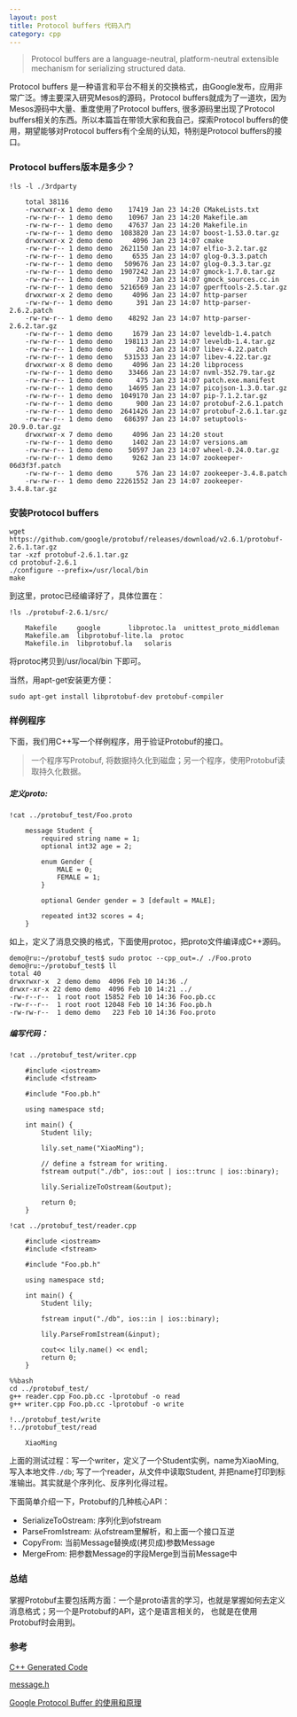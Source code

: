```yaml
---
layout: post
title: Protocol buffers 代码入门
category: cpp 
---
```


> Protocol buffers are a language-neutral, platform-neutral extensible mechanism for serializing structured data.

Protocol buffers 是一种语言和平台不相关的交换格式，由Google发布，应用非常广泛。博主要深入研究Mesos的源码，Protocol buffers就成为了一道坎，因为Mesos源码中大量、重度使用了Protocol buffers, 很多源码里出现了Protocol buffers相关的东西。所以本篇旨在带领大家和我自己，探索Protocol buffers的使用，期望能够对Protocol buffers有个全局的认知，特别是Protocol buffers的接口。

### Protocol buffers版本是多少？


```
!ls -l ./3rdparty
```
```
    total 38116
    -rwxrwxr-x 1 demo demo    17419 Jan 23 14:20 CMakeLists.txt
    -rw-rw-r-- 1 demo demo    10967 Jan 23 14:20 Makefile.am
    -rw-rw-r-- 1 demo demo    47637 Jan 23 14:20 Makefile.in
    -rw-rw-r-- 1 demo demo  1083820 Jan 23 14:07 boost-1.53.0.tar.gz
    drwxrwxr-x 2 demo demo     4096 Jan 23 14:07 cmake
    -rw-rw-r-- 1 demo demo  2621150 Jan 23 14:07 elfio-3.2.tar.gz
    -rw-rw-r-- 1 demo demo     6535 Jan 23 14:07 glog-0.3.3.patch
    -rw-rw-r-- 1 demo demo   509676 Jan 23 14:07 glog-0.3.3.tar.gz
    -rw-rw-r-- 1 demo demo  1907242 Jan 23 14:07 gmock-1.7.0.tar.gz
    -rw-rw-r-- 1 demo demo      730 Jan 23 14:07 gmock_sources.cc.in
    -rw-rw-r-- 1 demo demo  5216569 Jan 23 14:07 gperftools-2.5.tar.gz
    drwxrwxr-x 2 demo demo     4096 Jan 23 14:07 http-parser
    -rw-rw-r-- 1 demo demo      391 Jan 23 14:07 http-parser-2.6.2.patch
    -rw-rw-r-- 1 demo demo    48292 Jan 23 14:07 http-parser-2.6.2.tar.gz
    -rw-rw-r-- 1 demo demo     1679 Jan 23 14:07 leveldb-1.4.patch
    -rw-rw-r-- 1 demo demo   198113 Jan 23 14:07 leveldb-1.4.tar.gz
    -rw-rw-r-- 1 demo demo      263 Jan 23 14:07 libev-4.22.patch
    -rw-rw-r-- 1 demo demo   531533 Jan 23 14:07 libev-4.22.tar.gz
    drwxrwxr-x 8 demo demo     4096 Jan 23 14:20 libprocess
    -rw-rw-r-- 1 demo demo    33466 Jan 23 14:07 nvml-352.79.tar.gz
    -rw-rw-r-- 1 demo demo      475 Jan 23 14:07 patch.exe.manifest
    -rw-rw-r-- 1 demo demo    14695 Jan 23 14:07 picojson-1.3.0.tar.gz
    -rw-rw-r-- 1 demo demo  1049170 Jan 23 14:07 pip-7.1.2.tar.gz
    -rw-rw-r-- 1 demo demo      900 Jan 23 14:07 protobuf-2.6.1.patch
    -rw-rw-r-- 1 demo demo  2641426 Jan 23 14:07 protobuf-2.6.1.tar.gz
    -rw-rw-r-- 1 demo demo   686397 Jan 23 14:07 setuptools-20.9.0.tar.gz
    drwxrwxr-x 7 demo demo     4096 Jan 23 14:20 stout
    -rw-rw-r-- 1 demo demo     1402 Jan 23 14:07 versions.am
    -rw-rw-r-- 1 demo demo    50597 Jan 23 14:07 wheel-0.24.0.tar.gz
    -rw-rw-r-- 1 demo demo     9262 Jan 23 14:07 zookeeper-06d3f3f.patch
    -rw-rw-r-- 1 demo demo      576 Jan 23 14:07 zookeeper-3.4.8.patch
    -rw-rw-r-- 1 demo demo 22261552 Jan 23 14:07 zookeeper-3.4.8.tar.gz
```

### 安装Protocol buffers
```
wget https://github.com/google/protobuf/releases/download/v2.6.1/protobuf-2.6.1.tar.gz
tar -xzf protobuf-2.6.1.tar.gz
cd protobuf-2.6.1
./configure --prefix=/usr/local/bin
make
```
到这里，protoc已经编译好了，具体位置在：


```
!ls ./protobuf-2.6.1/src/
```

```
    Makefile     google		  libprotoc.la	unittest_proto_middleman
    Makefile.am  libprotobuf-lite.la  protoc
    Makefile.in  libprotobuf.la	  solaris
```


将protoc拷贝到/usr/local/bin 下即可。

当然，用apt-get安装更方便：

```
sudo apt-get install libprotobuf-dev protobuf-compiler

```
### 样例程序
下面，我们用C++写一个样例程序，用于验证Protobuf的接口。

> 一个程序写Protobuf, 将数据持久化到磁盘；另一个程序，使用Protobuf读取持久化数据。

##### 定义proto:


```
!cat ../protobuf_test/Foo.proto
```
```
    message Student {
        required string name = 1;
        optional int32 age = 2;

        enum Gender {
            MALE = 0;
            FEMALE = 1;
        }

        optional Gender gender = 3 [default = MALE];

        repeated int32 scores = 4;
    }
```

如上，定义了消息交换的格式，下面使用protoc，把proto文件编译成C++源码。

```
demo@ru:~/protobuf_test$ sudo protoc --cpp_out=./ ./Foo.proto
demo@ru:~/protobuf_test$ ll
total 40
drwxrwxr-x  2 demo demo  4096 Feb 10 14:36 ./
drwxr-xr-x 22 demo demo  4096 Feb 10 14:21 ../
-rw-r--r--  1 root root 15852 Feb 10 14:36 Foo.pb.cc
-rw-r--r--  1 root root 12048 Feb 10 14:36 Foo.pb.h
-rw-rw-r--  1 demo demo   223 Feb 10 14:36 Foo.proto
```
##### 编写代码：


```
!cat ../protobuf_test/writer.cpp
```
```
    #include <iostream>
    #include <fstream>

    #include "Foo.pb.h"

    using namespace std;

    int main() {
        Student lily;

        lily.set_name("XiaoMing");

        // define a fstream for writing.
        fstream output("./db", ios::out | ios::trunc | ios::binary);

        lily.SerializeToOstream(&output);

        return 0;
    }
```


```
!cat ../protobuf_test/reader.cpp
```
```
    #include <iostream>
    #include <fstream>

    #include "Foo.pb.h"

    using namespace std;

    int main() {
        Student lily;

        fstream input("./db", ios::in | ios::binary);

        lily.ParseFromIstream(&input);

        cout<< lily.name() << endl;
        return 0;
    }
```


```
%%bash
cd ../protobuf_test/
g++ reader.cpp Foo.pb.cc -lprotobuf -o read
g++ writer.cpp Foo.pb.cc -lprotobuf -o write
```

```
!../protobuf_test/write
!../protobuf_test/read
```
```
    XiaoMing
```


上面的测试过程：写一个writer，定义了一个Student实例，name为XiaoMing, 写入本地文件`./db`; 写了一个reader，从文件中读取Student,
并把name打印到标准输出。其实就是个序列化、反序列化得过程。

下面简单介绍一下，Protobuf的几种核心API：

- SerializeToOstream: 序列化到ofstream
- ParseFromIstream: 从ofstream里解析，和上面一个接口互逆
- CopyFrom: 当前Message替换成(拷贝成)参数Message
- MergeFrom: 把参数Message的字段Merge到当前Message中

### 总结
掌握Protobuf主要包括两方面：一个是proto语言的学习，也就是掌握如何去定义消息格式；另一个是Protobuf的API，这个是语言相关的，
也就是在使用Protobuf时会用到。

### 参考
[C++ Generated Code](https://developers.google.com/protocol-buffers/docs/reference/cpp-generated)

[message.h](https://developers.google.com/protocol-buffers/docs/reference/cpp/google.protobuf.message)

[Google Protocol Buffer 的使用和原理](https://www.ibm.com/developerworks/cn/linux/l-cn-gpb/)
